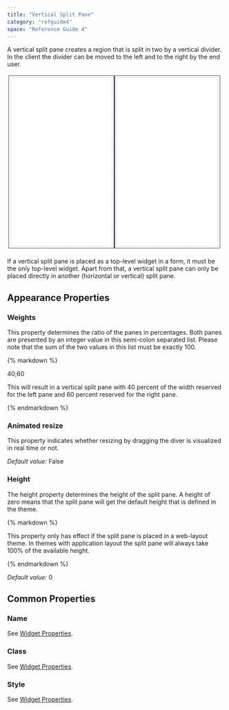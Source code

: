 ```yaml
---
title: "Vertical Split Pane"
category: "refguide4"
space: "Reference Guide 4"
---
```

A vertical split pane creates a region that is split in two by a vertical divider. In the client the divider can be moved to the left and to the right by the end user.

![](attachments/819203/918040.png)

If a vertical split pane is placed as a top-level widget in a form, it must be the only top-level widget. Apart from that, a vertical split pane can only be placed directly in another (horizontal or vertical) split pane.

## Appearance Properties

### Weights

This property determines the ratio of the panes in percentages. Both panes are presented by an integer value in this semi-colon separated list. Please note that the sum of the two values in this list must be exactly 100.

<div class="alert alert-info">{% markdown %}

40;60

This will result in a vertical split pane with 40 percent of the width reserved for the left pane and 60 percent reserved for the right pane.

{% endmarkdown %}</div>

### Animated resize

This property indicates whether resizing by dragging the diver is visualized in real time or not.

_Default value:_ False

### Height

The height property determines the height of the split pane. A height of zero means that the split pane will get the default height that is defined in the theme.

<div class="alert alert-warning">{% markdown %}

This property only has effect if the split pane is placed in a web-layout theme. In themes with application layout the split pane will always take 100% of the available height.

{% endmarkdown %}</div>

_Default value:_ 0

## Common Properties

### Name

See [Widget Properties](Widget+Properties).

### Class

See [Widget Properties](Widget+Properties).

### Style

See [Widget Properties](Widget+Properties).